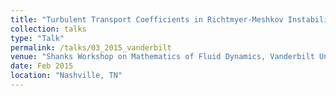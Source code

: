 ```yaml
---
title: "Turbulent Transport Coefficients in Richtmyer-Meshkov Instability using FT/LES/SGS"
collection: talks
type: "Talk"
permalink: /talks/03_2015_vanderbilt
venue: "Shanks Workshop on Mathematics of Fluid Dynamics, Vanderbilt University"
date: Feb 2015
location: "Nashville, TN"
---
```

